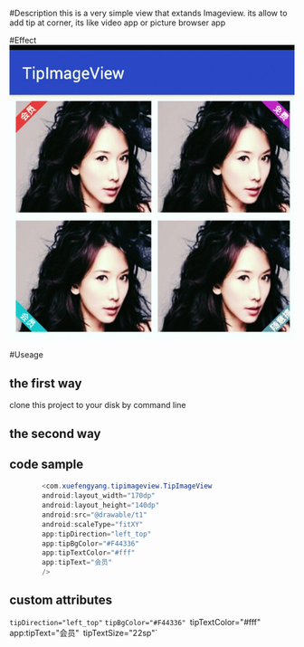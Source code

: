 #Description
this is a very simple view that extands Imageview.
its allow to add tip at corner, its like video app or picture browser app

#Effect
!["effect"](effect2.jpg)

#Useage

## the first way   
   clone this project to your disk by command line 
	
## the second way

## code sample
```java
	    <com.xuefengyang.tipimageview.TipImageView
        android:layout_width="170dp"
        android:layout_height="140dp"
        android:src="@drawable/t1"
        android:scaleType="fitXY"
        app:tipDirection="left_top"
        app:tipBgColor="#F44336"
        app:tipTextColor="#fff"
        app:tipText="会员"
        />
```
## custom attributes 
  `tipDirection="left_top"` `tipBgColor="#F44336" `tipTextColor="#fff" `
    `app:tipText="会员"` `tipTextSize="22sp"` 


